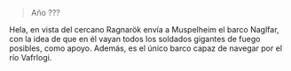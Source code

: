 > Año ???

Hela, en vista del cercano Ragnarök envía a Muspelheim el barco Naglfar, con la idea de que en él vayan todos los soldados gigantes de fuego posibles, como apoyo. Además, es el único barco capaz de navegar por el río Vafrlogi.
